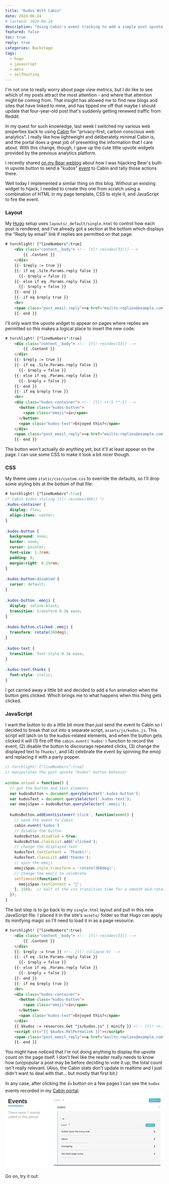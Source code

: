 ```yaml
---
title: "Kudos With Cabin"
date: 2024-06-24
# lastmod: 2024-06-24
description: "Using Cabin's event tracking to add a simple post upvote widget to my Hugo site."
featured: false
toc: true
reply: true
categories: Backstage
tags:
  - hugo
  - javascript
  - meta
  - selfhosting
---
```


I'm not one to really worry about page view metrics, but I do like to see which of my posts attract the most attention - and where that attention might be coming from. That insight has allowed me to find new blogs and sites that have linked to mine, and has tipped me off that maybe I should update that four-year-old post that's suddenly getting renewed traffic from Reddit.

In my quest for such knowledge, last week I switched my various web properties back to using [Cabin](https://withcabin.com/) for "privacy-first, carbon conscious web analytics". I really like how lightweight and deliberately minimal Cabin is, and the portal does a great job of presenting the information that I care about. With this change, though, I gave up the cute little upvote widgets provided by the previous analytics platform.

I recently shared [on my Bear weblog](https://blog.jbowdre.lol/tracking-bear-upvotes-from-my-cabin/) about how I was hijacking Bear's built-in upvote button to send a "kudos" [event](https://docs.withcabin.com/events.html) to Cabin and tally those actions there.

Well today I implemented a similar thing on *this* blog. Without an existing widget to hijack, I needed to create this one from scratch using a combination of HTML in my page template, CSS to style it, and JavaScript to fire the event.

### Layout

My [Hugo](https://gohugo.io/) setup uses `layouts/_default/single.html` to control how each post is rendered, and I've already got a section at the bottom which displays the "Reply by email" link if replies are permitted on that page:



```html
# torchlight! {"lineNumbers":true}
    <div class="content__body"> <!-- [tl! reindex(33))] -->
        {{ .Content }}
    </div>
    {{- $reply := true }}
    {{- if eq .Site.Params.reply false }}
      {{- $reply = false }}
    {{- else if eq .Params.reply false }}
      {{- $reply = false }}
    {{- end }}
    {{- if eq $reply true }}
    <hr>
    <span class="post_email_reply"><a href="mailto:replies@example.com?Subject=Re: {{ .Title }}">📧 Reply by email</a></span>
    {{- end }}
```

I'll only want the upvote widget to appear on pages where replies are permitted so this makes a logical place to insert the new code:

```html
# torchlight! {"lineNumbers":true}
    <div class="content__body"> <!-- [tl! reindex(33)] -->
        {{ .Content }}
    </div>
    {{- $reply := true }}
    {{- if eq .Site.Params.reply false }}
      {{- $reply = false }}
    {{- else if eq .Params.reply false }}
      {{- $reply = false }}
    {{- end }}
    {{- if eq $reply true }}
    <hr>
    <div class="kudos-container"> <!-- [tl! ++:5 **:5] -->
      <button class="kudos-button">
        <span class="emoji">👍</span>
      </button>
      <span class="kudos-text">Enjoyed this?</span>
    </div>
    <span class="post_email_reply"><a href="mailto:replies@example.com?Subject=Re: {{ .Title }}">📧 Reply by email</a></span>
    {{- end }}
```

The button won't actually do anything yet, but it'll at least appear on the page. I can use some CSS to make it look a bit nicer though.

### CSS

My theme uses `static/css/custom.css` to override the defaults, so I'll drop some styling bits at the bottom of that file:

```css
# torchlight! {"lineNumbers":true}
/* Cabin kudos styling [tl! reindex(406)] */
.kudos-container {
  display: flex;
  align-items: center;
}

.kudos-button {
  background: none;
  border: none;
  cursor: pointer;
  font-size: 1.2rem;
  padding: 0;
  margin-right: 0.25rem;
}

.kudos-button:disabled {
  cursor: default;
}

.kudos-button .emoji {
  display: inline-block;
  transition: transform 0.3s ease;
}

.kudos-button.clicked .emoji {
  transform: rotate(360deg);
}

.kudos-text {
  transition: font-style 0.3s ease;
}

.kudos-text.thanks {
  font-style: italic;
}
```

I got carried away a little bit and decided to add a fun animation when the button gets clicked. Which brings me to what happens when this thing gets clicked.

### JavaScript

I want the button to do a little bit more than *just* send the event to Cabin so I decided to break that out into a separate script, `assets/js/kudos.js`. This script will latch on to the kudos-related elements, and when the button gets clicked it will (1) fire off the `cabin.event('kudos')` function to record the event, (2) disable the button to discourage repeated clicks, (3) change the displayed text to `Thanks!`, and (4) celebrate the event by spinning the emoji and replacing it with a party popper.

```javascript
// torchlight! {"lineNumbers":true}
// manipulates the post upvote "kudos" button behavior

window.onload = function() {
  // get the button and text elements
  var kudosButton = document.querySelector('.kudos-button');
  var kudosText = document.querySelector('.kudos-text');
  var emojiSpan = kudosButton.querySelector('.emoji');

  kudosButton.addEventListener('click', function(event) {
    // send the event to Cabin
    cabin.event('kudos')
    // disable the button
    kudosButton.disabled = true;
    kudosButton.classList.add('clicked');
    // change the displayed text
    kudosText.textContent = 'Thanks!';
    kudosText.classList.add('thanks');
    // spin the emoji
    emojiSpan.style.transform = 'rotate(360deg)';
    // change the emoji to celebrate
    setTimeout(function() {
      emojiSpan.textContent = '🎉';
    }, 150);  // half of the css transition time for a smooth mid-rotation change
  });
}
```

The last step is to go back to my `single.html` layout and pull in this new JavaScript file. I placed it in the site's `assets/` folder so that Hugo can apply its minifying magic so I'll need to load it in as a page resource:

```html
# torchlight! {"lineNumbers":true}
    <div class="content__body"> <!-- [tl! reindex(33)] -->
        {{ .Content }}
    </div>
    {{- $reply := true }} <!-- [tl! collapse:6] -->
    {{- if eq .Site.Params.reply false }}
      {{- $reply = false }}
    {{- else if eq .Params.reply false }}
      {{- $reply = false }}
    {{- end }}
    {{- if eq $reply true }}
    <hr>
    <div class="kudos-container">
      <button class="kudos-button">
        <span class="emoji">👍</span>
      </button>
      <span class="kudos-text">Enjoyed this?</span>
    </div>
    {{ $kudos := resources.Get "js/kudos.js" | minify }} <!-- [tl! ++:1 **:1] -->
    <script src="{{ $kudos.RelPermalink }}"></script>
    <span class="post_email_reply"><a href="mailto:replies@example.com?Subject=Re: {{ .Title }}">📧 Reply by email</a></span>
    {{- end }}
```

You might have noticed that I'm not doing anything to display the upvote count on the page itself. I don't feel like the reader really needs to know how (un)popular a post may be before deciding to vote it up; the total count isn't really relevant. (Also, the Cabin stats don't update in realtime and I just didn't want to deal with that... but mostly that first bit.)

In any case, after clicking the 👍 button on a few pages I can see the `kudos` events recorded in my [Cabin portal](https://l.runtimeterror.dev/rterror-stats):
![A few hits against the 'kudos' event](kudos-in-cabin.png)

Go on, try it out: